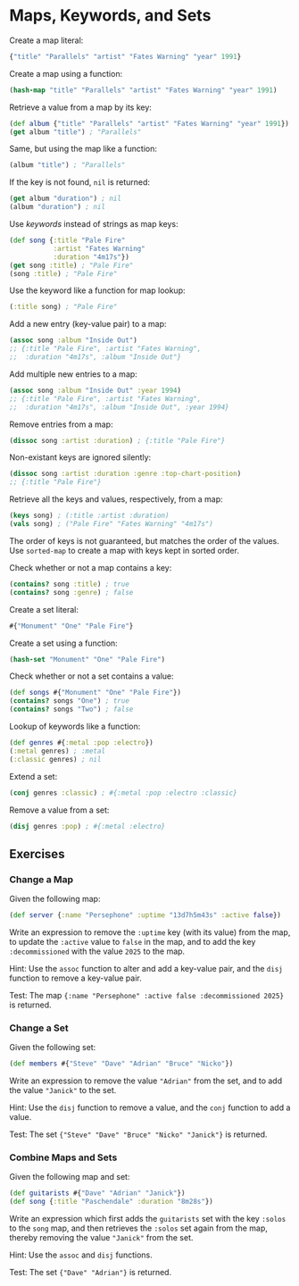 # Maps, Keywords, and Sets

Create a map literal:

```clojure
{"title" "Parallels" "artist" "Fates Warning" "year" 1991}
```

Create a map using a function:

```clojure
(hash-map "title" "Parallels" "artist" "Fates Warning" "year" 1991)
```

Retrieve a value from a map by its key:

```clojure
(def album {"title" "Parallels" "artist" "Fates Warning" "year" 1991})
(get album "title") ; "Parallels"
```

Same, but using the map like a function:

```clojure
(album "title") ; "Parallels"
```

If the key is not found, `nil` is returned:

```clojure
(get album "duration") ; nil
(album "duration") ; nil
```

Use _keywords_ instead of strings as map keys:

```clojure
(def song {:title "Pale Fire"
           :artist "Fates Warning"
           :duration "4m17s"})
(get song :title) ; "Pale Fire"
(song :title) ; "Pale Fire"
```

Use the keyword like a function for map lookup:

```clojure
(:title song) ; "Pale Fire"
```

Add a new entry (key-value pair) to a map:

```clojure
(assoc song :album "Inside Out")
;; {:title "Pale Fire", :artist "Fates Warning",
;;  :duration "4m17s", :album "Inside Out"}
```

Add multiple new entries to a map:

```clojure
(assoc song :album "Inside Out" :year 1994)
;; {:title "Pale Fire", :artist "Fates Warning",
;;  :duration "4m17s", :album "Inside Out", :year 1994}
```

Remove entries from a map:

```clojure
(dissoc song :artist :duration) ; {:title "Pale Fire"}
```

Non-existant keys are ignored silently:

```clojure
(dissoc song :artist :duration :genre :top-chart-position)
;; {:title "Pale Fire"}
```

Retrieve all the keys and values, respectively, from a map:

```clojure
(keys song) ; (:title :artist :duration)
(vals song) ; ("Pale Fire" "Fates Warning" "4m17s")
```

The order of keys is not guaranteed, but matches the order of the values. Use
`sorted-map` to create a map with keys kept in sorted order.

Check whether or not a map contains a key:

```clojure
(contains? song :title) ; true
(contains? song :genre) ; false
```

Create a set literal:

```clojure
#{"Monument" "One" "Pale Fire"}
```

Create a set using a function:

```clojure
(hash-set "Monument" "One" "Pale Fire")
```

Check whether or not a set contains a value:

```clojure
(def songs #{"Monument" "One" "Pale Fire"})
(contains? songs "One") ; true
(contains? songs "Two") ; false
```

Lookup of keywords like a function:

```clojure
(def genres #{:metal :pop :electro})
(:metal genres) ; :metal
(:classic genres) ; nil
```

Extend a set:

```clojure
(conj genres :classic) ; #{:metal :pop :electro :classic}
```

Remove a value from a set:

```clojure
(disj genres :pop) ; #{:metal :electro}
```

## Exercises

### Change a Map

Given the following map:

```clojure
(def server {:name "Persephone" :uptime "13d7h5m43s" :active false})
```

Write an expression to remove the `:uptime` key (with its value) from the map,
to update the `:active` value to `false` in the map, and to add the key
`:decommissioned` with the value `2025` to the map.

Hint: Use the `assoc` function to alter and add a key-value pair, and the `disj`
function to remove a key-value pair.

Test: The map `{:name "Persephone" :active false :decommissioned 2025}` is returned.

### Change a Set

Given the following set:

```clojure
(def members #{"Steve" "Dave" "Adrian" "Bruce" "Nicko"})
```

Write an expression to remove the value `"Adrian"` from the set, and to add the
value `"Janick"` to the set.

Hint: Use the `disj` function to remove a value, and the `conj` function to add
a value.

Test: The set `{"Steve" "Dave" "Bruce" "Nicko" "Janick"}` is returned.

### Combine Maps and Sets

Given the following map and set:

```clojure
(def guitarists #{"Dave" "Adrian" "Janick"})
(def song {:title "Paschendale" :duration "8m28s"})
```

Write an expression which first adds the `guitarists` set with the key `:solos`
to the `song` map, and then retrieves the `:solos` set again from the map,
thereby removing the value `"Janick"` from the set.

Hint: Use the `assoc` and `disj` functions.

Test: The set `{"Dave" "Adrian"}` is returned.
